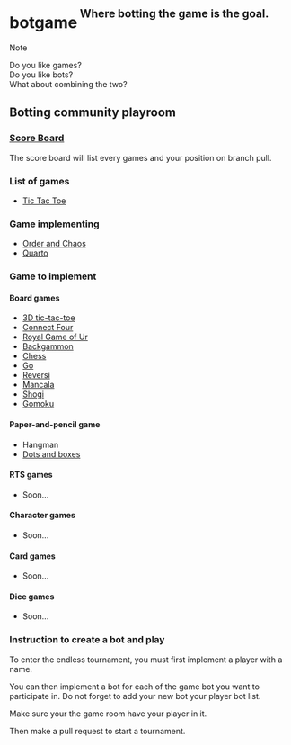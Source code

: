 <h1>botgame<sup><sup>&nbsp;Where botting the game is the goal.</sup></sup></h1>

> [!NOTE]
> Do you like games?<br/>
> Do you like bots?<br/>
> What about combining the two?<br/>

## Botting community playroom

### [Score Board](https://github.com/LudovicLachance/botgame/blob/score/score/SCOREBOARD.md)

The score board will list every
games and your position on branch pull.

### List of games

- [Tic Tac Toe](https://en.wikipedia.org/wiki/Tic-tac-toe)

### Game implementing

- [Order and Chaos](https://en.wikipedia.org/wiki/Order_and_Chaos)
- [Quarto](https://en.wikipedia.org/wiki/Quarto_(board_game))

### Game to implement

#### Board games

- [3D tic-tac-toe](https://en.wikipedia.org/wiki/3D_tic-tac-toe)
- [Connect Four](https://en.wikipedia.org/wiki/Connect_Four)
- [Royal Game of Ur](https://en.wikipedia.org/wiki/Royal_Game_of_Ur)
- [Backgammon](https://en.wikipedia.org/wiki/Backgammon)
- [Chess](https://en.wikipedia.org/wiki/Chess)
- [Go](https://en.wikipedia.org/wiki/Go_(game))
- [Reversi](https://en.wikipedia.org/wiki/Reversi)
- [Mancala](https://en.wikipedia.org/wiki/Mancala)
- [Shogi](https://en.wikipedia.org/wiki/Shogi)
- [Gomoku](https://en.wikipedia.org/wiki/Gomoku)

#### Paper-and-pencil game

- Hangman
- [Dots and boxes](https://en.wikipedia.org/wiki/Dots_and_boxes)

#### RTS games

- Soon...

#### Character games

- Soon...

#### Card games

- Soon...

#### Dice games

- Soon...

### Instruction to create a bot and play

To enter the endless tournament, you must first
implement a player with a name.

You can then implement a bot for each of the game bot
you want to participate in. Do not forget to add your new bot 
your player bot list.

Make sure your the game room have your player in it.

Then make a pull request to start a tournament.